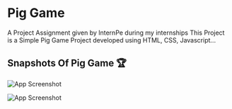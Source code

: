 # Pig Game

A Project Assignment given by InternPe during my internships
This Project is a Simple Pig Game Project developed using HTML, CSS, Javascript...


## Snapshots Of Pig Game 🏆

![App Screenshot](https://github.com/D-4-DIBAKAR/Pig-Game/assets/71878062/79910534-853a-406f-a1f2-8db4ab2668f4)

![App Screenshot](https://github.com/D-4-DIBAKAR/Pig-Game/assets/71878062/993e6a9d-298f-4b18-b56e-f34b40b199ad)

